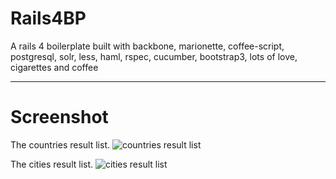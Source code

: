# Rails4BP #

A rails 4 boilerplate built with backbone, marionette, coffee-script, postgresql, solr, less, haml, rspec, cucumber, bootstrap3, lots of love, cigarettes and coffee 

----------

# Screenshot #

The countries result list.
![countries result list][1]

The cities result list.
![cities result list][2]


[1]: https://www.dropbox.com/s/81sqedg876d8xzf/Screenshot%202015-12-25%2022.40.28.PNG?dl=1
[2]: https://www.dropbox.com/s/5lfrf5l6ojlrfg4/Screenshot%202015-12-25%2022.32.37.PNG?dl=1